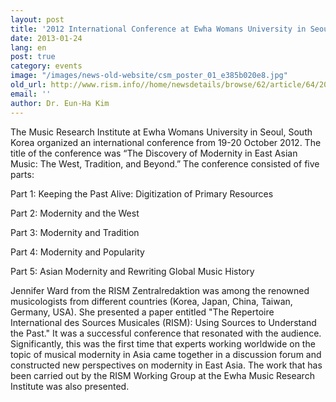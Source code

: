 ```yaml
---
layout: post
title: '2012 International Conference at Ewha Womans University in Seoul: The Discovery of Modernity in East Asian Music: The West, Tradition, and Beyond'
date: 2013-01-24
lang: en
post: true
category: events
image: "/images/news-old-website/csm_poster_01_e385b020e8.jpg"
old_url: http://www.rism.info//home/newsdetails/browse/62/article/64/2012-international-conference-at-ewha-womans-university-in-seoul-the-discovery-of-modernity-in-east-1.html
email: ''
author: Dr. Eun-Ha Kim
---
```


The Music Research Institute at Ewha Womans University in Seoul, South Korea organized an international conference from 19-20 October 2012. The title of the conference was “The Discovery of Modernity in East Asian Music: The West, Tradition, and Beyond.” The conference consisted of five parts:

Part 1: Keeping the Past Alive: Digitization of Primary Resources

Part 2: Modernity and the West

Part 3: Modernity and Tradition

Part 4: Modernity and Popularity

Part 5: Asian Modernity and Rewriting Global Music History

Jennifer Ward from the RISM Zentralredaktion was among the renowned musicologists from different countries (Korea, Japan, China, Taiwan, Germany, USA). She presented a paper entitled "The Repertoire International des Sources Musicales (RISM): Using Sources to Understand the Past." It was a successful conference that resonated with the audience. Significantly, this was the first time that experts working worldwide on the topic of musical modernity in Asia came together in a discussion forum and constructed new perspectives on modernity in East Asia. The work that has been carried out by the RISM Working Group at the Ewha Music Research Institute was also presented.